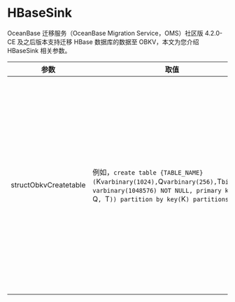 # HBaseSink

OceanBase 迁移服务（OceanBase Migration Service，OMS）社区版 4.2.0-CE 及之后版本支持迁移 HBase 数据库的数据至 OBKV，本文为您介绍 HBaseSink 相关参数。

| 参数  |  取值  | 描述 |
|-------------|-------------|--------------|
| structObkvCreatetable   | 例如，`create table {TABLE_NAME} (`K` varbinary(1024), `Q` varbinary(256), `T` bigint, `V` varbinary(1048576) NOT NULL, primary key(`K`, `Q`, `T`)) partition by key(`K`) partitions 64;`| 迁移 HBase 数据库的数据至 OBKV 时，您可以通过修改该参数的取值，来设置当前项目的结构迁移默认在 OBKV 中的建表语句。 |

